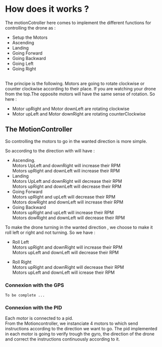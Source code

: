 # How does it works ?

The motionCotroller here comes to implement the different functions for controlling the drone as  :

- Setup the Motors 
- Ascending
- Landing 
- Going Forward 
- Going Backward 
- Going Left 
- Going Right

</br>
The principe is the following. Motors are going to rotate clockwise or counter clockwise according to their place. 
If you are watching your drone from the top.The opposite motors will have the same sense of rotation. So here : 

- Motor upRight and Motor downLeft are rotating clockwise
- Motor upLeft and Motor downRight are rotating counterClockwise

## The MotionController
So controlling the motors to go in the wanted direction is more simple.

So according to the direction with will have : 

- Ascending.</br>
    Motors UpLeft and downRight will increase their RPM</br>
    Motors upRight and downLeft will increase their RPM
- Landing </br>
    Motors UpLeft and downRight will decrease their RPM</br>
    Motors upRight and downLeft will decrease their RPM
- Going Forward </br>
    Motors upRight and upLeft will decrease their RPM</br>
    Motors dowRight and downLeft will increase their RPM
- Going Backward </br>
    Motors upRight and upLeft will increase their RPM</br>
    Motors dowRight and downLeft will decrease their RPM

To make the drone turning in the wanted direction , we choose to make it roll left or right and not turning. So we have :
- Roll Left </br>
    Motors upRight and downRight will increase their RPM</br>
    Motors upLeft and downLeft will decrease their RPM
    
- Roll Right </br>
    Motors upRight and downRight will decrease their RPM</br>
    Motors upLeft and downLeft will icrease their RPM

### Connexion with the GPS
    To be complete ...

### Connexion with the PID

Each motor is connected to a pid.</br>
From the Motioncontroller, we instanciate 4 motors to which send instructions according to the direction we want to go. The pid implemented in each motor is going to verify trough the gyro, the direction of the drone and correct the instructions continuously according to it.